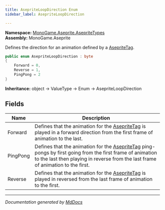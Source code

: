 ```yaml
---
title: AsepriteLoopDirection Enum
sidebar_label: AsepriteLoopDirection

---
```


**Namespace:** [MonoGame.Aseprite.AsepriteTypes](../)  
**Assembly:** MonoGame.Aseprite

Defines the direction for an animation defined by a [AsepriteTag](../AsepriteTag/).

```csharp
public enum AsepriteLoopDirection : byte
{
    Forward = 0,
    Reverse = 1,
    PingPong = 2
}
```

**Inheritance:** object → ValueType → Enum → AsepriteLoopDirection

## Fields

| Name     | Description                                                                                                                                                                                                               |
| -------- | ------------------------------------------------------------------------------------------------------------------------------------------------------------------------------------------------------------------------- |
| Forward  | Defines that the animation for the [AsepriteTag](../AsepriteTag/) is played in a forward direction from the first frame of animation to the last.                                                                 |
| PingPong | Defines that the animation for the [AsepriteTag](../AsepriteTag/) ping\-pongs by first going from the first frame of animation to the last then playing in reverse from the last frame of animation to the first. |
| Reverse  | Defines that the animation for the [AsepriteTag](../AsepriteTag/) is played in reversed from the last frame of  animation to the first.                                                                           |

___

*Documentation generated by [MdDocs](https://github.com/ap0llo/mddocs)*
